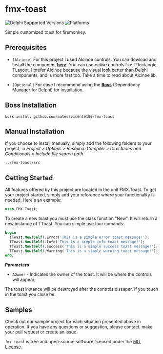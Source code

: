 # fmx-toast
![Delphi Supported Versions](https://img.shields.io/badge/Delphi%20Supported%20Versions-XE3..10.3%20Rio-blue.svg)
![Platforms](https://img.shields.io/badge/Supported%20platforms-Win32%20and%20Win64-red.svg)

Simple customized toast for firemonkey.

## Prerequisites
 * `[Alcinoe]` For this project I used Alcinoe controls. You can dowload and install the component [**here**](https://github.com/Zeus64/alcinoe). You can use native controls like TRectangle, TLayout. I prefer Alcinoe because the visual look better than Delphi components, and is more fast too. Take a time to read about Alcinoe lib.

 * `[Optional]` For ease I recommend using the [**Boss**](https://github.com/HashLoad/boss) (Dependency Manager for Delphi) for installation.
 
 ## Boss Installation
```
boss install github.com/mateusvicente100/fmx-toast
```

## Manual Installation
If you choose to install manually, simply add the following folders to your project, in *Project > Options > Resource Compiler > Directories and Conditionals > Include file search path*
```
../fmx-toast/src
```

## Getting Started
All features offered by this project are located in the unit FMX.Toast. To get your project started, simply add your reference where your functionality is needed. Here's an example:
```pascal
uses FMX.Toast;
```

To create a new toast you must use the class function "New". It will return a new instance of TToast. You can simple use four comands:
```pascal
begin
  TToast.New(Self).Error('This is a simple error toast message!');
  TToast.New(Self).Info('This is a simple info toast message!');
  TToast.New(Self).Success('This is a simple success toast message!');
  TToast.New(Self).Warning('This is a simple warning toast message!');
end;
``` 

**Parameters**
* `AOwner` - Indicates the owner of the toast. It will be where the controls will appear;

The toast instance will be destroyed after the controls dissaper. If you touch in the toast you close he.

## Samples
Check out our sample project for each situation presented above in operation. If you have any questions or suggestion, please contact, make your pull request or create an issue.

`fmx-toast` is free and open-source software licensed under the [MIT License](https://github.com/mateusvicente100/fmx-toast/blob/master/LICENSE).